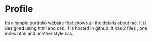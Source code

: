 # Profile
Its a simple portfolio website that shows all the details about me.
It is designed using html and css.
It is hosted in github.
It has 2 files , one index.html and another style.css.
